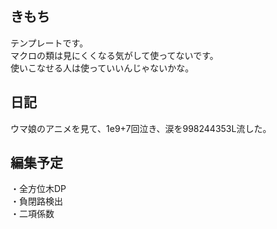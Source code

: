 ## きもち

テンプレートです。  
マクロの類は見にくくなる気がして使ってないです。  
使いこなせる人は使っていいんじゃないかな。  

## 日記

ウマ娘のアニメを見て、1e9+7回泣き、涙を998244353L流した。

## 編集予定
・全方位木DP  
・負閉路検出  
・二項係数  

